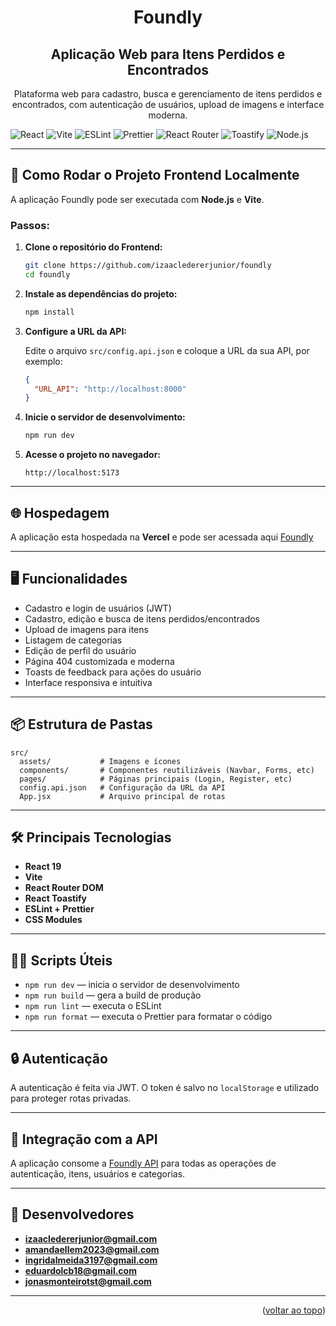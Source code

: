 <div align="center">
  <a name="readme-top"></a>

  <h1>Foundly</h1>
  <h2>Aplicação Web para Itens Perdidos e Encontrados</h2>
  
  <p>
    Plataforma web para cadastro, busca e gerenciamento de itens perdidos e encontrados, com autenticação de usuários, upload de imagens e interface moderna.
  </p>
</div>

<p align="center">

![React](https://img.shields.io/badge/React-19.x-blue?logo=react)
![Vite](https://img.shields.io/badge/Vite-6.x-purple?logo=vite)
![ESLint](https://img.shields.io/badge/ESLint-9.x-blueviolet?logo=eslint)
![Prettier](https://img.shields.io/badge/Prettier-Code_Style-ff69b4?logo=prettier)
![React Router](https://img.shields.io/badge/React_Router-7.x-red?logo=react-router)
![Toastify](https://img.shields.io/badge/React_Toastify-11.x-orange?logo=react)
![Node.js](https://img.shields.io/badge/Node.js-18.x-green?logo=node.js)

</p>

---

## 🚀 Como Rodar o Projeto Frontend Localmente

A aplicação Foundly pode ser executada com **Node.js** e **Vite**.

### Passos:

1. **Clone o repositório do Frontend:**

   ```bash
   git clone https://github.com/izaacledererjunior/foundly
   cd foundly
   ```

2. **Instale as dependências do projeto:**

   ```bash
   npm install
   ```

3. **Configure a URL da API:**

   Edite o arquivo `src/config.api.json` e coloque a URL da sua API, por exemplo:
   ```json
   {
     "URL_API": "http://localhost:8000"
   }
   ```

4. **Inicie o servidor de desenvolvimento:**

   ```bash
   npm run dev
   ```

5. **Acesse o projeto no navegador:**

   ```
   http://localhost:5173
   ```

---

## 🌐 Hospedagem

A aplicação esta hospedada na **Vercel** e pode ser acessada aqui [Foundly](https://foundly.vercel.app/)

---

## 🖥️ Funcionalidades

- Cadastro e login de usuários (JWT)
- Cadastro, edição e busca de itens perdidos/encontrados
- Upload de imagens para itens
- Listagem de categorias
- Edição de perfil do usuário
- Página 404 customizada e moderna
- Toasts de feedback para ações do usuário
- Interface responsiva e intuitiva

---

## 📦 Estrutura de Pastas

```
src/
  assets/           # Imagens e ícones
  components/       # Componentes reutilizáveis (Navbar, Forms, etc)
  pages/            # Páginas principais (Login, Register, etc)
  config.api.json   # Configuração da URL da API
  App.jsx           # Arquivo principal de rotas
```

---

## 🛠️ Principais Tecnologias

- **React 19**
- **Vite**
- **React Router DOM**
- **React Toastify**
- **ESLint + Prettier**
- **CSS Modules**

---

## 🧑‍💻 Scripts Úteis

- `npm run dev` — inicia o servidor de desenvolvimento
- `npm run build` — gera a build de produção
- `npm run lint` — executa o ESLint
- `npm run format` — executa o Prettier para formatar o código

---

## 🔒 Autenticação

A autenticação é feita via JWT. O token é salvo no `localStorage` e utilizado para proteger rotas privadas.

---

## 📄 Integração com a API

A aplicação consome a [Foundly API](https://github.com/izaacledererjunior/api-foundly) para todas as operações de autenticação, itens, usuários e categorias.

---

## 👥 Desenvolvedores

- **izaacledererjunior@gmail.com**
- **amandaellem2023@gmail.com**
- **ingridalmeida3197@gmail.com**
- **eduardolcb18@gmail.com**
- **jonasmonteirotst@gmail.com**

---

<p align="right">(<a href="#readme-top">voltar ao topo</a>)</p>